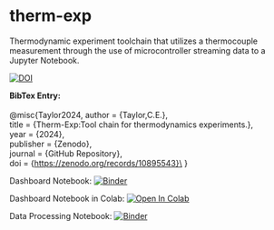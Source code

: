 # therm-exp
Thermodynamic experiment toolchain that utilizes a thermocouple measurement through the use of microcontroller streaming data to a Jupyter Notebook. 



[![DOI](https://zenodo.org/badge/779087053.svg)](https://zenodo.org/doi/10.5281/zenodo.10895542)

**BibTex Entry:** \
\
@misc{Taylor2024, 
  author = {Taylor,C.E.},\
  title = {Therm-Exp:Tool chain for thermodynamics experiments.},\
  year = {2024},\
  publisher = {Zenodo},\
  journal = {GitHub Repository},\
  doi = {https://zenodo.org/records/10895543}\
}

Dashboard Notebook: [![Binder](https://mybinder.org/badge_logo.svg)](https://mybinder.org/v2/gh/ctay22/therm-exp/labpath?Dashboard_R1.ipynb)

Dashboard Notebook in Colab: [![Open In Colab](https://colab.research.google.com/assets/colab-badge.svg)](https://githubtocolab.com/ctay22/therm-exp/blob/main/Dashboard_R1.ipynb)

Data Processing Notebook: [![Binder](https://mybinder.org/badge_logo.svg)](https://mybinder.org/v2/gh/ctay22/therm-exp/main?labpath=Analytics_R1.ipynb)
